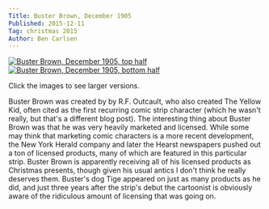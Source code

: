 ```yaml
---
Title: Buster Brown, December 1905
Published: 2015-12-11
Tag: christmas 2015
Author: Ben Carlsen
---
```

[![Buster Brown, December 1905, top half](http://blog.arkholt.com/media/decstrips2015/10-Buster%20Brown%20PG62pct301.jpg)](http://blog.arkholt.com/media/decstrips2015/10-Buster%20Brown%20PG62pct301.jpg)
[![Buster Brown, December 1905, bottom half](http://blog.arkholt.com/media/decstrips2015/10-Buster%20Brown%20PG63pct30.jpg)](http://blog.arkholt.com/media/decstrips2015/10-Buster%20Brown%20PG63pct30.jpg)

Click the images to see larger versions.

Buster Brown was created by by R.F. Outcault, who also created The Yellow Kid, often cited as the first recurring comic strip character (which he wasn't really, but that's a different blog post). The interesting thing about Buster Brown was that he was very heavily marketed and licensed. While some may think that marketing comic characters is a more recent development, the New York Herald company and later the Hearst newspapers pushed out a ton of licensed products, many of which are featured in this particular strip. Buster Brown is apparently receiving all of his licensed products as Christmas presents, though given his usual antics I don't think he really deserves them. Buster's dog Tige appeared on just as many products as he did, and just three years after the strip's debut the cartoonist is obviously aware of the ridiculous amount of licensing that was going on.
